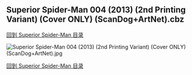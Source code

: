## Superior Spider-Man 004 (2013) (2nd Printing Variant) (Cover ONLY) (ScanDog+ArtNet).cbz


[回到 Superior Spider-Man 目录](https://github.com/alicewish/markdown/blob/master/series/Superior-Spider-Man.md)


![Superior Spider-Man 004 (2013) (2nd Printing Variant) (Cover ONLY) (ScanDog+ArtNet).jpg](https://wx1.sinaimg.cn/large/6a9fdecaly1fr0xeihlmwj21401ph1cj.jpg)

[回到 Superior Spider-Man 目录](https://github.com/alicewish/markdown/blob/master/series/Superior-Spider-Man.md)

